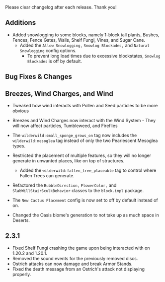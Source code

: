 Please clear changelog after each release.
Thank you!

Additions
-----------------
  - Added snowlogging to some blocks, namely 1-block tall plants, Bushes, Fences, Fence Gates, Walls, Shelf Fungi, Vines, and Sugar Cane.
    - Added the `Allow Snowlogging,` `Snowlog Blockades,` and `Natural Snowlogging` config options.
      - To prevent long load times due to excessive blockstates, `Snowlog Blockades` is off by default.

Bug Fixes & Changes
---

## Breezes, Wind Charges, and Wind
   - Tweaked how wind interacts with Pollen and Seed particles to be more obvious
   - Breezes and Wind Charges now interact with the Wind System
    - They will now affect particles, Tumbleweed, and Fireflies

  - The `wilderwild:small_sponge_grows_on` tag now includes the `wilderwild:mesoglea` tag instead of only the two Pearlescent Mesoglea types.
  - Restricted the placement of multiple features, so they will no longer generate in unwanted places, like on top of structures.
    - Added the `wilderwild:fallen_tree_placeable` tag to control where Fallen Trees can generate.
  - Refactored the `BubbleDirection,` `FlowerColor,` and `SlabWillStairSculkBehavior` classes to the `block.impl` package.
  - The `New Cactus Placement` config is now set to off by default instead of on.
  - Changed the Oasis biome's generation to not take up as much space in Deserts.

2.3.1
---
  - Fixed Shelf Fungi crashing the game upon being interacted with on 1.20.2 and 1.20.1.
  - Removed the sound events for the previously removed discs.
  - Ostrich attacks can now damage and break Armor Stands.
  - Fixed the death message from an Ostrich's attack not displaying properly.
